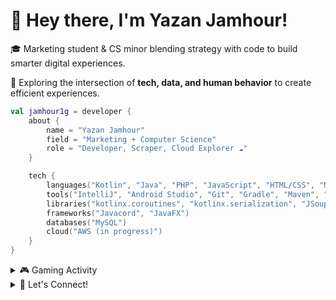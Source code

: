 # 👋 Hey there, I'm Yazan Jamhour!

🎓 Marketing student & CS minor blending strategy with code to build smarter digital experiences.

🧠 Exploring the intersection of **tech, data, and human behavior** to create efficient experiences.

```kotlin
val jamhour1g = developer {
    about {
        name = "Yazan Jamhour"
        field = "Marketing + Computer Science"
        role = "Developer, Scraper, Cloud Explorer ☁️"
    }

    tech {
        languages("Kotlin", "Java", "PHP", "JavaScript", "HTML/CSS", "Markdown")
        tools("IntelliJ", "Android Studio", "Git", "Gradle", "Maven", "WebStorm", "PhpStorm")
        libraries("kotlinx.coroutines", "kotlinx.serialization", "JSoup", "JavaFX", "Doctrine", "React", "JPA + Hibernate")
        frameworks("Javacord", "JavaFX")
        databases("MySQL")
        cloud("AWS (in progress)")
    }
}
```

</details> <details> <summary>🎮 Gaming Activity</summary>   
Every intense boss fight, every clutch win — it's all part of sharpening the mindset.

🔥 **Most Played Titles:**  
  - *Terraria* – 249+ hrs  
  - *7 Days to Die* – 225+ hrs  
  - *Brawlhalla* – 200+ hrs  

🏆 **Top 5 Favorites:**  
  - *Terraria*  
  - *7 Days to Die*  
  - *Brawlhalla*  
  - *Half-Life*  
  - *Hollow Knight*  

🎯 **Favorite Genres:** Survival, Soulslike Metroidvanias, Roguelikes, PvP Fighters, Arena Shooters

</details> <details> <summary>🤝 Let's Connect!</summary>
I'm always open to tech collabs, marketing-tech crossovers, or just geeking out on Java, Kotlin, or gaming. 
Feel free to reach out!

- 🔗 [LinkedIn](https://www.linkedin.com/in/yazan-jamhour/)
- 🔗 [Steam](https://steamcommunity.com/id/jamhour1g/)

</details>
